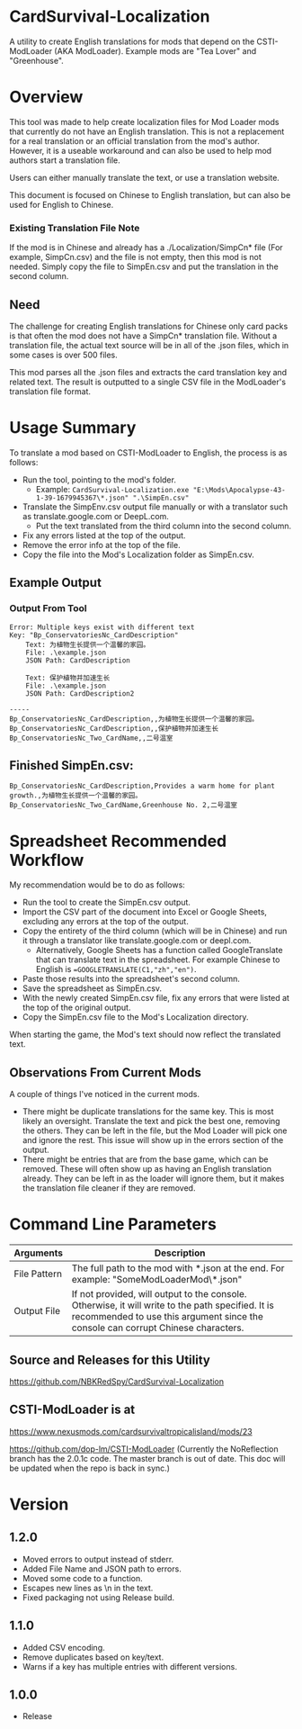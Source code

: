 # CardSurvival-Localization

A utility to create English translations for mods that depend on the CSTI-ModLoader (AKA ModLoader).  Example mods are "Tea Lover" and "Greenhouse".

# Overview
This tool was made to help create localization files for Mod Loader mods that currently do not have an English translation.  This is not a replacement for a real translation or an official translation from the mod's author.  However, it is a useable workaround and can also be used to help mod authors start a translation file.

Users can either manually translate the text, or use a translation website.

This document is focused on Chinese to English translation, but can also be used for English to Chinese.

### Existing Translation File Note
If the mod is in Chinese and already has a ./Localization/SimpCn* file (For example, SimpCn.csv) and the file is not empty, then this mod is not needed. 
Simply copy the file to SimpEn.csv and put the translation in the second column. 

## Need
The challenge for creating English translations for Chinese only card packs is that often the mod does not have a SimpCn* translation file.  Without a translation file, the actual text source will be in all of the .json files, which in some cases is over 500 files.

This mod parses all the .json files and extracts the card translation key and related text.  The result is outputted to a single CSV file in the ModLoader's translation file format.

# Usage Summary
To translate a mod based on CSTI-ModLoader to English, the process is as follows:

* Run the tool, pointing to the mod's folder.
	* Example:  `CardSurvival-Localization.exe "E:\Mods\Apocalypse-43-1-39-1679945367\*.json" ".\SimpEn.csv"`
* Translate the SimpEnv.csv output file manually or with a translator such as translate.google.com or DeepL.com.
	* Put the text translated from the third column into the second column.
* Fix any errors listed at the top of the output.
* Remove the error info at the top of the file.
* Copy the file into the Mod's Localization folder as SimpEn.csv.

## Example Output

### Output From Tool
```
Error: Multiple keys exist with different text
Key: "Bp_ConservatoriesNc_CardDescription"
	Text: 为植物生长提供一个温馨的家园。
	File: .\example.json
	JSON Path: CardDescription

	Text: 保护植物并加速生长
	File: .\example.json
	JSON Path: CardDescription2

-----
Bp_ConservatoriesNc_CardDescription,,为植物生长提供一个温馨的家园。
Bp_ConservatoriesNc_CardDescription,,保护植物并加速生长
Bp_ConservatoriesNc_Two_CardName,,二号温室
```

## Finished SimpEn.csv:
```
Bp_ConservatoriesNc_CardDescription,Provides a warm home for plant growth.,为植物生长提供一个温馨的家园。
Bp_ConservatoriesNc_Two_CardName,Greenhouse No. 2,二号温室
```


# Spreadsheet Recommended Workflow
My recommendation would be to do as follows:
* Run the tool to create the SimpEn.csv output.
* Import the CSV part of the document into Excel or Google Sheets, excluding any errors at the top of the output.  
* Copy the entirety of the third column (which will be in Chinese) and run it through a translator like translate.google.com or deepl.com.
	* Alternatively, Google Sheets has a function called GoogleTranslate that can translate text in the spreadsheet.  For example Chinese to English is `=GOOGLETRANSLATE(C1,"zh","en")`.
* Paste those results into the spreadsheet's second column.
* Save the spreadsheet as SimpEn.csv.
* With the newly created SimpEn.csv file, fix any errors that were listed at the top of the original output.  
* Copy the SimpEn.csv file to the Mod's Localization directory.

When starting the game, the Mod's text should now reflect the translated text.


## Observations From Current Mods
A couple of things I've noticed in the current mods.  

* There might be duplicate translations for the same key.  This is most likely an oversight.  Translate the text and pick the best one, removing the others.  They can be left in the file, but the Mod Loader will pick one and ignore the rest.  This issue will show up in the errors section of the output.
* There might be entries that are from the base game, which can be removed.  These will often show up as having an English translation already.  They can be left in as the loader will ignore them, but it makes the translation file cleaner if they are removed.


# Command Line Parameters
|Arguments|Description|
|--|--|
|File Pattern|The full path to the mod with *.json at the end.  For example:  "SomeModLoaderMod\\\*.json"|
|Output File|If not provided, will output to the console.  Otherwise, it will write to the path specified.  It is recommended to use this argument since the console can corrupt Chinese characters.|

## Source and Releases for this Utility
https://github.com/NBKRedSpy/CardSurvival-Localization

## CSTI-ModLoader is at

https://www.nexusmods.com/cardsurvivaltropicalisland/mods/23

https://github.com/dop-lm/CSTI-ModLoader  (Currently the NoReflection branch has the 2.0.1c code.  The master branch is out of date.  This doc will be updated when the repo is back in sync.)


# Version

## 1.2.0
* Moved errors to output instead of stderr.
* Added File Name and JSON path to errors.
* Moved some code to a function.
* Escapes new lines as \n in the text.
* Fixed packaging not using Release build.

## 1.1.0
* Added CSV encoding.
* Remove duplicates based on key/text.
* Warns if a key has multiple entries with different versions.

## 1.0.0
* Release
